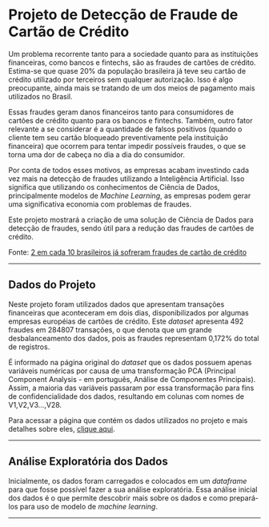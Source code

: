 # Projeto de Detecção de Fraude de Cartão de Crédito

Um problema recorrente tanto para a sociedade quanto para as instituições financeiras, como bancos e fintechs, são as fraudes de cartões de crédito. Estima-se que quase 20% da população brasileira já teve seu cartão de crédito utilizado por terceiros sem qualquer autorização. Isso é algo preocupante, ainda mais se tratando de um dos meios de pagamento mais utilizados no Brasil.

Essas fraudes geram danos financeiros tanto para consumidores de cartões de crédito quanto para os bancos e fintechs. Também, outro fator relevante a se considerar é a quantidade de falsos positivos (quando o cliente tem seu cartão bloqueado preventivamente pela instituição financeira) que ocorrem para tentar impedir possíveis fraudes, o que se torna uma dor de cabeça no dia a dia do consumidor.

Por conta de todos esses motivos, as empresas acabam investindo cada vez mais na detecção de fraudes utilizando a Inteligência Artificial. Isso significa que utilizando os conhecimentos de Ciência de Dados, principalmente modelos de *Machine Learning*, as empresas podem gerar uma significativa economia com problemas de fraudes.

Este projeto mostrará a criação de uma solução de Ciência de Dados para detecção de fraudes, sendo útil para a redução das fraudes de cartões de crédito.

Fonte: [2 em cada 10 brasileiros já sofreram fraudes de cartão de crédito](https://blog.idwall.co/fraudes-de-cartao-de-credito/)

---

## Dados do Projeto

Neste projeto foram utilizados dados que apresentam transações financeiras que aconteceram em dois dias, disponibilizados por algumas empresas européias de cartões de crédito. Este *dataset* apresenta 492 fraudes em 284807 transações, o que denota que um grande desbalanceamento dos dados, pois as fraudes representam 0,172% do total de registros.

É informado na página original do *dataset* que os dados possuem apenas variáveis numéricas por causa de uma transformação PCA (Principal Component Analysis - em português, Análise de Componentes Principais). Assim, a maioria das variáveis passaram por essa transformação para fins de confidencialidade dos dados, resultando em colunas com nomes de V1,V2,V3…,V28. 

Para acessar a página que contém os dados utilizados no projeto e mais detalhes sobre eles, [clique aqui](https://www.kaggle.com/datasets/mlg-ulb/creditcardfraud).

---

## Análise Exploratória dos Dados

Inicialmente, os dados foram carregados e colocados em um *dataframe* para que fosse possível fazer a sua análise exploratória. Essa análise inicial dos dados é o que permite descobrir mais sobre os dados e como prepará-los para uso de modelo de *machine learning*.

---
